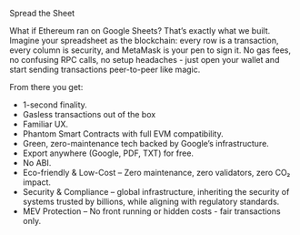 Spread the Sheet

What if Ethereum ran on Google Sheets? That’s exactly what we built. Imagine your spreadsheet as the blockchain: every row is a transaction, every column is security, and MetaMask is your pen to sign it. No gas fees, no confusing RPC calls, no setup headaches - just open your wallet and start sending transactions peer-to-peer like magic.

From there you get:

- 1-second finality.
- Gasless transactions out of the box
- Familiar UX.
- Phantom Smart Contracts with full EVM compatibility.
- Green, zero-maintenance tech backed by Google’s infrastructure.
- Export anywhere (Google, PDF, TXT) for free.
- No ABI.
- Eco-friendly & Low-Cost – Zero maintenance, zero validators, zero CO₂ impact.
- Security & Compliance – global infrastructure, inheriting the security of systems trusted by billions, while aligning with regulatory standards.
- MEV Protection – No front running or hidden costs - fair transactions only.

